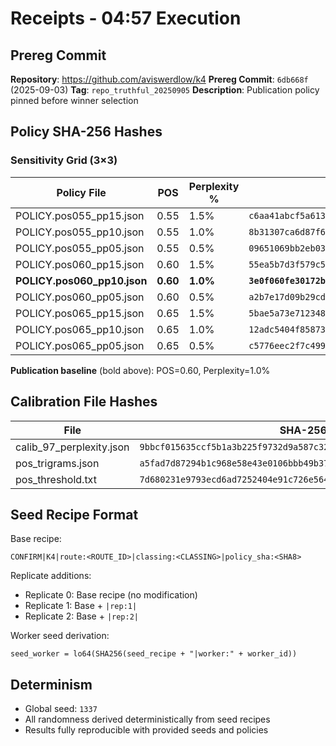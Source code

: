 # Receipts - 04:57 Execution

## Prereg Commit

**Repository**: https://github.com/aviswerdlow/k4
**Prereg Commit**: `6db668f` (2025-09-03)
**Tag**: `repo_truthful_20250905`
**Description**: Publication policy pinned before winner selection

## Policy SHA-256 Hashes

### Sensitivity Grid (3×3)

| Policy File | POS | Perplexity % | SHA-256 |
|------------|-----|--------------|---------|
| POLICY.pos055_pp15.json | 0.55 | 1.5% | `c6aa41abcf5a6132f58d4e800e58faa1b2b67eccca054a2be287a61d970d5037` |
| POLICY.pos055_pp10.json | 0.55 | 1.0% | `8b31307ca6d87f6d8950b188bc74433c15f3a938fc4bf107fa403e0c1ca8d48a` |
| POLICY.pos055_pp05.json | 0.55 | 0.5% | `09651069bb2eb03ced3ea6364dc3ddef2ff24e02d89d1736eb8b171790bd5c2c` |
| POLICY.pos060_pp15.json | 0.60 | 1.5% | `55ea5b7d3f579c528fddb9e88e0675a3ead303582fc414bbe828ff52afcde3c9` |
| **POLICY.pos060_pp10.json** | **0.60** | **1.0%** | **`3e0f060fe30172b3a125fd5cbaef07a9884f4c4b5968784b1d1b63c0d6165e61`** |
| POLICY.pos060_pp05.json | 0.60 | 0.5% | `a2b7e17d09b29cd1d30e6d9344b0f281a69f6bfe29a3c202f0ca062e5b147a32` |
| POLICY.pos065_pp15.json | 0.65 | 1.5% | `5bae5a73e712348b2984d473af93b211f59ee0d24dcc1af37047f428f19b8e7e` |
| POLICY.pos065_pp10.json | 0.65 | 1.0% | `12adc5404f858730eda57294b0d24b37507c2320c136c54c7aa6f9aac41f9bd2` |
| POLICY.pos065_pp05.json | 0.65 | 0.5% | `c5776eec2f7c4995c91efdb5ebed0a7b3c018cf7e69eace0408ac37a5e04aa9e` |

**Publication baseline** (bold above): POS=0.60, Perplexity=1.0%

## Calibration File Hashes

| File | SHA-256 |
|------|---------|
| calib_97_perplexity.json | `9bbcf015635ccf5b1a3b225f9732d9a587c32eb97ab1eaeb3f52742aecdc45db` |
| pos_trigrams.json | `a5fad7d87294b1c968e58e43e0106bbb49b377e952cdb420db92ce65cdfda3b9` |
| pos_threshold.txt | `7d680231e9793ecd6ad7252404e91c726e564cd57fcbf140289b9256e077143d` |

## Seed Recipe Format

Base recipe:
```
CONFIRM|K4|route:<ROUTE_ID>|classing:<CLASSING>|policy_sha:<SHA8>
```

Replicate additions:
- Replicate 0: Base recipe (no modification)
- Replicate 1: Base + `|rep:1|`
- Replicate 2: Base + `|rep:2|`

Worker seed derivation:
```
seed_worker = lo64(SHA256(seed_recipe + "|worker:" + worker_id))
```

## Determinism

- Global seed: `1337`
- All randomness derived deterministically from seed recipes
- Results fully reproducible with provided seeds and policies